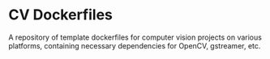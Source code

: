 # CV Dockerfiles
A repository of template dockerfiles for computer vision projects on various platforms, containing necessary dependencies for OpenCV, gstreamer, etc.

